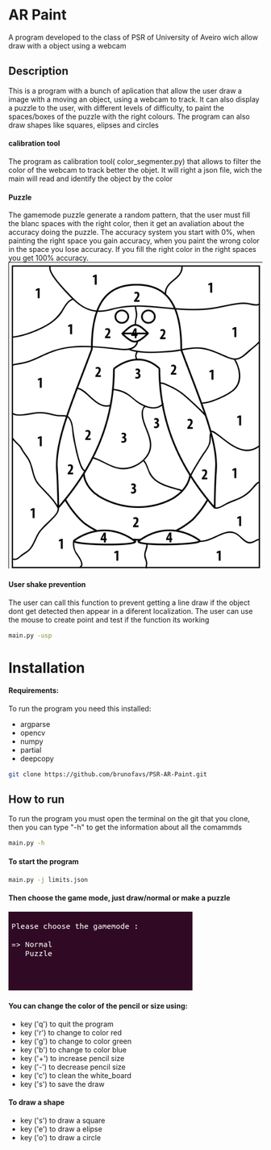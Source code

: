 
# AR Paint
A program developed to the class of PSR of University of Aveiro wich allow draw with a object using a webcam


## Description

This is a program with a bunch of aplication that allow the user draw a image with a moving an object, using a webcam to track. It can also display a puzzle to the user, with different levels of difficulty, to paint the spaces/boxes of the puzzle with the right colours. 
The program can also draw shapes like squares, elipses and circles
#### calibration tool
The program as calibration tool( color_segmenter.py) that allows to filter the color of the webcam to track better the objet.
It will right a json file, wich the main will read and identify the object by the color


#### Puzzle
The gamemode puzzle generate a random pattern, that the user must fill the blanc spaces with the right color, then it get an avaliation about the accuracy doing the puzzle.
The accuracy system you start with 0%, when painting the right space you gain accuracy, when you paint the wrong color in the space you lose accuracy. If you fill the right color in the right spaces you get 100% accuracy.
![](images/pinguim.png)

#### User shake prevention
The user can call this function to prevent getting a line draw if the object dont get detected then appear in a diferent localization. The user can use the mouse to create point and test if the function its working

```bash
main.py -usp 
```
# Installation

#### Requirements: 

To run the program you need this installed:
- argparse
- opencv
- numpy
- partial
- deepcopy

``` bash
git clone https://github.com/brunofavs/PSR-AR-Paint.git

```
## How to run

To run the program you must open the terminal on the git that you clone, then you can type "-h" to get the information about all the comammds

```bash
main.py -h 
```
#### To start the program 

```bash
main.py -j limits.json
```
#### Then choose the game mode, just draw/normal or make a puzzle
![](images/choose_game.png)

#### You can change the color of the pencil or size using:

- key ('q') to quit the program
- key ('r') to change to color red
- key ('g') to change to color green
- key ('b') to change to color blue
- key ('+') to increase pencil size
- key ('-') to decrease pencil size
- key ('c') to clean the white_board
- key ('s') to save the draw

#### To draw a shape

- key ('s') to draw a square
- key ('e') to draw a elipse
- key ('o') to draw a circle
